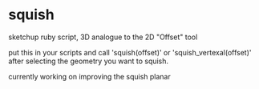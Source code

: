 # squish
sketchup ruby script, 3D analogue to the 2D "Offset" tool 

put this in your scripts and call 'squish(offset)' or 'squish_vertexal(offset)' after selecting the geometry you want to squish.

currently working on improving the squish planar
